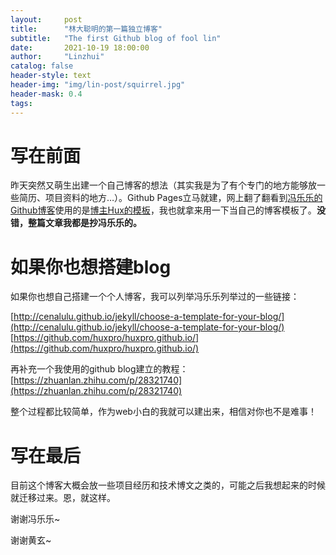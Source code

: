 ```yaml
---
layout:     post
title:      "林大聪明的第一篇独立博客"
subtitle:   "The first Github blog of fool lin"
date:       2021-10-19 18:00:00
author:     "Linzhui"
catalog: false
header-style: text
header-img: "img/lin-post/squirrel.jpg"
header-mask: 0.4
tags:
---
```


# 写在前面
昨天突然又萌生出建一个自己博客的想法（其实我是为了有个专门的地方能够放一些简历、项目资料的地方…）。Github Pages立马就建，网上翻了翻看到[冯乐乐的Github博客](https://candycat1992.github.io/)使用的是[博主Hux的模板](http://huangxuan.me/)，我也就拿来用一下当自己的博客模板了。**没错，整篇文章我都是抄冯乐乐的。**

# 如果你也想搭建blog
如果你也想自己搭建一个个人博客，我可以列举冯乐乐列举过的一些链接：

[http://cenalulu.github.io/jekyll/choose-a-template-for-your-blog/](http://cenalulu.github.io/jekyll/choose-a-template-for-your-blog/)
[https://github.com/huxpro/huxpro.github.io/](https://github.com/huxpro/huxpro.github.io/)

再补充一个我使用的github blog建立的教程：
[https://zhuanlan.zhihu.com/p/28321740](https://zhuanlan.zhihu.com/p/28321740)

整个过程都比较简单，作为web小白的我就可以建出来，相信对你也不是难事！


# 写在最后
目前这个博客大概会放一些项目经历和技术博文之类的，可能之后我想起来的时候就迁移过来。恩，就这样。

谢谢冯乐乐~

谢谢黄玄~

